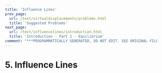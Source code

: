 ```yaml
---
title: 'Influence Lines'
prev_page:
  url: /text/virtualdisplacements/problems.html
  title: 'Suggested Problems'
next_page:
  url: /text/influencelines/introduction.html
  title: 'Introduction - Part 1 - Equilibrium'
comment: "***PROGRAMMATICALLY GENERATED, DO NOT EDIT. SEE ORIGINAL FILES IN /content***"
---
```

# 5. Influence Lines

